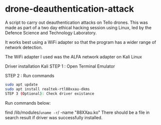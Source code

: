 # drone-deauthentication-attack

A script to carry out deauthentication attacks on Tello drones. This was made as part of a two day ethical hacking session using Linux, led by the Defence Science and Technology Laboratory.

It works best using a WiFi adapter so that the program has a wider range of network detection.

The WiFi adapter I used was the ALFA network adapter on Kali Linux

Driver installation
Kali
STEP 1 : Open Terminal Emulator

STEP 2 : Run commands

``` bash
sudo apt update
sudo apt install realtek-rtl88xxau-dkms
STEP 3 (Optional): Check driver existance
```

Run commands below:

find /lib/modules/`uname -r`/ -name "88XXau.ko"
There should be a file in search result if driver was successfully installed.


